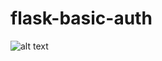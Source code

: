# flask-basic-auth

![alt text](https://github.com/diwamishra21/flask-basic-auth/images-for-git-readme/private_api.png)
